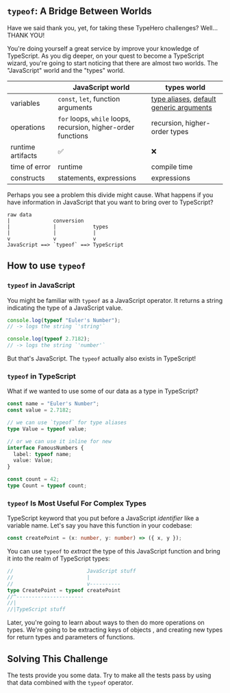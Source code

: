 ## `typeof`: A Bridge Between Worlds

Have we said thank you, yet, for taking these TypeHero challenges?  Well... THANK YOU!

You're doing yourself a great service by improve your knowledge of TypeScript.  As you dig deeper, on your quest to become a TypeScript wizard, you're going to start noticing that there are almost two worlds.  The "JavaScript" world and the "types" world.

| | JavaScript world | types world |
| - | - | - |
| variables | `const`, `let`, function arguments | [type aliases](https://typehero.dev/challenge/type-aliases), [default generic arguments](https://typehero.dev/challenge/default-generic-arguments) |
| operations | `for` loops, `while` loops, recursion, higher-order functions | recursion, higher-order types |
| runtime artifacts  | ✅ | ❌ |
| time of error | runtime | compile time |
| constructs | statements, expressions | expressions |

Perhaps you see a problem this divide might cause.  What happens if you have information in JavaScript that you want to bring over to TypeScript?

<!-- TODO: mermaid diagram https://github.blog/2022-02-14-include-diagrams-markdown-files-mermaid with a remark plugin in `markdown.tsx` -->

```text
raw data
|              conversion
|              |            types
|              |            |
v              v            v
JavaScript ==> `typeof` ==> TypeScript
```

## How to use `typeof`

### `typeof` in JavaScript

You might be familiar with `typeof` as a JavaScript operator.  It returns a string indicating the type of a JavaScript value.

```ts
console.log(typeof "Euler's Number");
// -> logs the string `'string'`

console.log(typeof 2.7182);
// -> logs the string `'number'`
```

But that's JavaScript.  The `typeof` actually also exists in TypeScript!

### `typeof` in TypeScript

What if we wanted to use some of our data as a type in TypeScript?

```ts
const name = "Euler's Number";
const value = 2.7182;

// we can use `typeof` for type aliases
type Value = typeof value;

// or we can use it inline for new 
interface FamousNumbers {
  label: typeof name;
  value: Value;
}
```

```ts
const count = 42;
type Count = typeof count;
```

### `typeof` Is Most Useful For Complex Types

TypeScript keyword that you put before a JavaScript _identifier_ like a variable name.  Let's say you have this function in your codebase:

```ts
const createPoint = (x: number, y: number) => ({ x, y });
```

You can use `typeof` to _extract_ the type of this JavaScript function and bring it into the realm of TypeScript types:

```ts
//                        JavaScript stuff
//                        |
//                        v----------
type CreatePoint = typeof createPoint
//^----------------------
//|
//|TypeScript stuff
```

Later, you're going to learn about ways to then do more operations on types.  We're going to be extracting keys of objects <!-- todo [keys of objects](https://typehero.dev/challenge/object-keys)-->, and creating new types for return types <!-- todo [return types](https://typehero.dev/challenge/return-types) --> and parameters <!-- todo [parameters](https://typehero.dev/challenge/parameters) --> of functions.

## Solving This Challenge

The tests provide you some data.  Try to make all the tests pass by using that data combined with the `typeof` operator.
